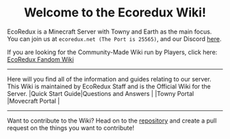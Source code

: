 

# <div align="center"> Welcome to the Ecoredux Wiki! </div>
EcoRedux is a Minecraft Server with Towny and Earth as the main focus.
You can join us at `ecoredux.net (The Port is 25565)`,
and our Discord [here](discord.gg/ecoredux).

If you are looking for the Community-Made Wiki run by Players, click here: [EcoRedux Fandom Wiki](https://ecoredux.fandom.com/wiki/EcoRedux_Wiki)


---

Here will you find all of the information and guides relating to our server.
This Wiki is maintained by EcoRedux Staff and is the Official Wiki for the Server.
|Quick Start Guide|Questions and Answers |
|Towny Portal  |Movecraft Portal |

---
Want to contribute to the Wiki? Head on to the [repository](https://github.com/EcoRedux/EcoRedux-Wiki) and create a pull request on the things you want to contribute!
